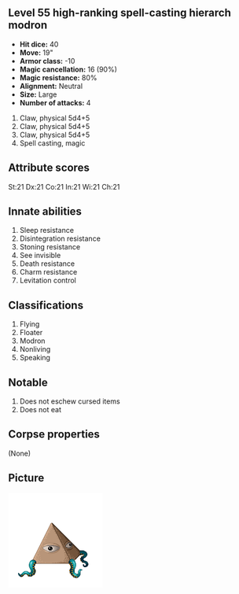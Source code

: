 ## Level 55 high-ranking spell-casting hierarch modron
- **Hit dice:** 40
- **Move:** 19"
- **Armor class:** -10
- **Magic cancellation:** 16 (90%)
- **Magic resistance:** 80%
- **Alignment:** Neutral
- **Size:** Large
- **Number of attacks:** 4
1. Claw, physical 5d4+5
2. Claw, physical 5d4+5
3. Claw, physical 5d4+5
4. Spell casting, magic
## Attribute scores
St:21 Dx:21 Co:21 In:21 Wi:21 Ch:21
## Innate abilities
1. Sleep resistance
2. Disintegration resistance
3. Stoning resistance
4. See invisible
5. Death resistance
6. Charm resistance
7. Levitation control
## Classifications
1. Flying
2. Floater
3. Modron
4. Nonliving
5. Speaking
## Notable
1. Does not eschew cursed items
2. Does not eat
## Corpse properties
(None)
## Picture
![Modron tertian](https://github.com/hyvanmielenpelit/GnollHackTileSet/blob/main/Monsters/modron_tertian/modron_tertian.png)
